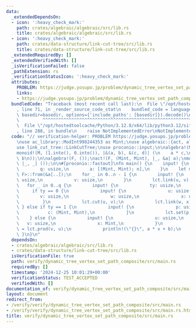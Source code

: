 ```yaml
---
data:
  _extendedDependsOn:
  - icon: ':heavy_check_mark:'
    path: crates/algebraic/algebraic/src/lib.rs
    title: crates/algebraic/algebraic/src/lib.rs
  - icon: ':heavy_check_mark:'
    path: crates/data-structure/link-cut-tree/src/lib.rs
    title: crates/data-structure/link-cut-tree/src/lib.rs
  _extendedRequiredBy: []
  _extendedVerifiedWith: []
  _isVerificationFailed: false
  _pathExtension: rs
  _verificationStatusIcon: ':heavy_check_mark:'
  attributes:
    PROBLEM: https://judge.yosupo.jp/problem/dynamic_tree_vertex_set_path_composite
    links:
    - https://judge.yosupo.jp/problem/dynamic_tree_vertex_set_path_composite
  bundledCode: "Traceback (most recent call last):\n  File \"/opt/hostedtoolcache/Python/3.12.8/x64/lib/python3.12/site-packages/onlinejudge_verify/documentation/build.py\"\
    , line 71, in _render_source_code_stat\n    bundled_code = language.bundle(stat.path,\
    \ basedir=basedir, options={'include_paths': [basedir]}).decode()\n          \
    \         ^^^^^^^^^^^^^^^^^^^^^^^^^^^^^^^^^^^^^^^^^^^^^^^^^^^^^^^^^^^^^^^^^^^^^^^^^^^^^^^^^\n\
    \  File \"/opt/hostedtoolcache/Python/3.12.8/x64/lib/python3.12/site-packages/onlinejudge_verify/languages/rust.py\"\
    , line 288, in bundle\n    raise NotImplementedError\nNotImplementedError\n"
  code: "// verification-helper: PROBLEM https://judge.yosupo.jp/problem/dynamic_tree_vertex_set_path_composite\n\
    \nuse ac_library::ModInt998244353 as Mint;\nuse algebraic::{act, algebra, monoid};\n\
    use link_cut_tree::LinkCutTree;\nuse proconio::input;\n\nalgebra!(M, (Mint, Mint));\n\
    monoid!(M, (1.into(), 0.into()), |&(a, b), &(c, d)| (\n    a * c,\n    a * d +\
    \ b\n));\n\nalgebra!(F, ());\nact!(F, (Mint, Mint), |_, &a| a);\nmonoid!(F, (),\
    \ |_, _| ());\n\n#[proconio::fastout]\nfn main() {\n    input! {\n        n: usize,\n\
    \        q: usize,\n        a: [(Mint, Mint); n],\n    }\n    let mut lct = LinkCutTree::<M,\
    \ F>::from(&a[..]);\n    for _ in 0..n - 1 {\n        input! {\n            u:\
    \ usize,\n            v: usize,\n        }\n        lct.link(u, v);\n    }\n \
    \   for _ in 0..q {\n        input! {\n            ty: usize,\n        }\n   \
    \     if ty == 0 {\n            input! {\n                u: usize,\n        \
    \        v: usize,\n                w: usize,\n                x: usize,\n   \
    \         }\n            lct.cut(u, v);\n            lct.link(w, x);\n       \
    \ } else if ty == 1 {\n            input! {\n                p: usize,\n     \
    \           c: (Mint, Mint),\n            }\n            lct.set(p, c);\n    \
    \    } else {\n            input! {\n                u: usize,\n             \
    \   v: usize,\n                x: Mint,\n            }\n            let (a, b)\
    \ = lct.prod(v, u);\n            println!(\"{}\", a * x + b);\n        }\n   \
    \ }\n}\n"
  dependsOn:
  - crates/algebraic/algebraic/src/lib.rs
  - crates/data-structure/link-cut-tree/src/lib.rs
  isVerificationFile: true
  path: verify/dynamic_tree_vertex_set_path_composite/src/main.rs
  requiredBy: []
  timestamp: '2024-12-25 10:01:29+00:00'
  verificationStatus: TEST_ACCEPTED
  verifiedWith: []
documentation_of: verify/dynamic_tree_vertex_set_path_composite/src/main.rs
layout: document
redirect_from:
- /verify/verify/dynamic_tree_vertex_set_path_composite/src/main.rs
- /verify/verify/dynamic_tree_vertex_set_path_composite/src/main.rs.html
title: verify/dynamic_tree_vertex_set_path_composite/src/main.rs
---
```

